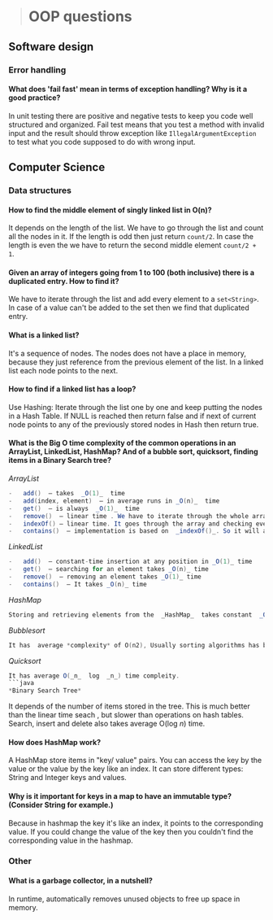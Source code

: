 ># OOP questions

## Software design

### Error handling

#### What does 'fail fast' mean in terms of exception handling? Why is it a good practice?
In unit testing there are positive and negative tests to keep you code well structured  and organized. Fail test means that you test a method with invalid input and the result should throw exception like `IllegalArgumentException` to test what you code supposed to do with wrong input.

## Computer Science

### Data structures

#### How to find the middle element of singly linked list in O(n)?
It depends on the length of the list. We have to go through the list and count all the nodes in it. If the length is odd then 
just return `count/2`. In case the length is even the we have to return the second middle element `count/2 + 1`.
#### Given an array of integers going from 1 to 100 (both inclusive) there is a duplicated entry. How to find it?
We have to iterate through the list and add every element to a `set<String>`. In case of a value can't be added to the set then we find that duplicated entry.
#### What is a linked list? 
It's a sequence of nodes. The nodes does not have a place in memory, because they just reference from the previous element of the list. In a linked list each node points to the next.
#### How to find if a linked list has a loop?
Use Hashing: Iterate through the list one by one and keep putting the nodes in a Hash Table. If NULL is reached then return false and if next of current node points to any of the previously stored nodes in Hash then return true.
#### What is the Big O time complexity of the common operations in an ArrayList, LinkedList, HashMap? And of a bubble sort, quicksort, finding items in a Binary Search tree?
*ArrayList*
```java
-   add()  – takes  _O(1)_  time
-   add(index, element)  – in average runs in _O(n)_  time
-   get()  – is always  _O(1)_  time
-   remove()  – linear time . We have to iterate through the whole array to find the element  for removal. _O(n)_  time
-   indexOf() – linear time. It goes through the array and checking every element one by one.  _O(n)_  time
-   contains()  – implementation is based on  _indexOf()_. So it will also run in _O(n)_  time
```
*LinkedList*
```java
-   add()  – constant-time insertion at any position in _O(1)_ time
-   get()  – searching for an element takes _O(n)_ time
-   remove()  – removing an element takes _O(1)_ time
-   contains()  – It takes _O(n)_ time 
```
*HashMap*

```java
Storing and retrieving elements from the  _HashMap_  takes constant  _O(1)_  time.
```

*Bubblesort*
```java
It has  average *complexity* of О(n2), Usually sorting algorithms has better worst case then bubble sort. 
```
*Quicksort*
```java
It has average O(_n_  log  _n_) time compleity.
```java
*Binary Search Tree*
```
It depends of the number of items stored in the tree. This is much better than the linear time seach , but slower than operations on hash tables. Search, insert and delete also takes average O(log _n_) time.

#### How does HashMap work?

A  HashMap   store items in "key/ value" pairs.
You can access the key by the value or the value by the key like an index.
 It can store different types:  String and Integer keys and values.

#### Why is it important for keys in a map to have an immutable type? (Consider String for example.)

Because in hashmap the key it's like an index, it points to the corresponding value. If you could change the value of the key then you couldn't find the corresponding value in the hashmap.

### Other

#### What is a garbage collector, in a nutshell?
In runtime, automatically removes unused objects to free up space in memory.